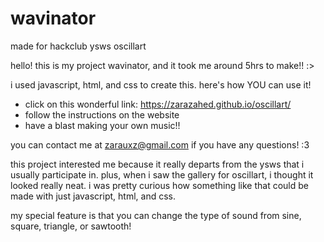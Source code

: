 # wavinator
made for hackclub ysws oscillart

hello! this is my project wavinator, and it took me around 5hrs to make!! :>

i used javascript, html, and css to create this. here's how YOU can use it!

- click on this wonderful link: https://zarazahed.github.io/oscillart/
- follow the instructions on the website
- have a blast making your own music!!

you can contact me at zarauxz@gmail.com if you have any questions! :3

this project interested me because it really departs from the ysws that i usually participate in. plus, when i saw the gallery for oscillart, i thought it looked really neat. i was pretty curious how something like that could be made with just javascript, html, and css.

my special feature is that you can change the type of sound from sine, square, triangle, or sawtooth!
